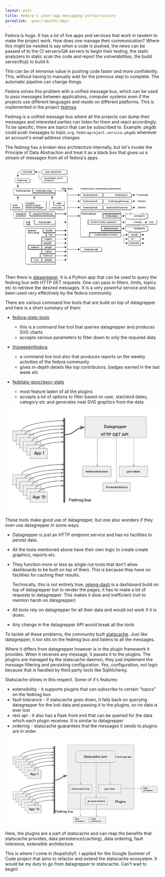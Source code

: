 ```yaml
---
layout: post
title: fedora's inter-app messaging infrastructure
permalink: :year/:month/:day/
---
```


Fedora is huge. It has a lot of live apps and services that work in tandem to make the project work. How does one manage their communication? Where this might be needed is say when a code is pushed, the news can be passed of to the CI servers/QA servers to begin their testing, the static analyzers to static scan the code and report the vulnerabilities, the build server(Koji) to build it.

This can be of immense value in pushing code faster and more confidently. This, without having to manually wait for the previous step to complete. The automatic pipeline can change things.

Fedora solves this problem with a unified message bus, which can be used to pass messages between applications, computer systems even if the projects use different languages and reside on different platforms. This is implemented in the project [fedmsg](http://www.fedmsg.com).

Fedmsg is a unified message bus where all the projects can dump their messages and interested parties can listen for them and react accordingly. To be specific, there are _topics_ that can be subscribed to. Example: pkgdb could push messages to topic `org.fedoraproject.service.pkgdb` whenever an account's email address changes.

The fedmsg has a broker-less architecture internally, but let's invoke the Principle of Data Abstraction and treat it as a black box that gives us a stream of messages from all of fedora's apps.

![Fedmsg bus](https://github.com/pravinkc/pravinkc.github.io/raw/master/assets/topology.png "Fedmsg bus")

Then there is [datagrepper](https://apps.fedoraproject.org/datagrepper/). It is a Python app that can be used to query the fedmsg bus with HTTP GET requests. One can pass in filters, limits, topics etc to retrieve the desired messages. It is a very powerful service and has been used very effectively by the fedora community. 

There are various command line tools that are build on top of datagrepper and here is a short summary of them:

 - [fedora-stats-tools](https://github.com/fedora-infra/fedora-stats-tools) 
   - this is a command line tool that queries datagrepper and produces SVG charts
   - accepts various parameters to filter down to only the required data
 
 - [thisweekinfedora](https://github.com/pypingou/thisweekinfedora)
   - a command line tool also that produces reports on the weekly activities of the fedora community
   - gives in-depth details like top contributors, badges earned in the last week etc 
   
 - [fedstats-gsoc/gsoc-stats](https://pagure.io/gsoc-stats)
   - most feature laden of all the plugins
   - accepts a lot of options to filter based on user, start/end dates, category etc and generates neat SVG graphics from the data
   

![Datagrepper](https://github.com/pravinkc/pravinkc.github.io/raw/master/assets/fedora_datagrepper.png "Datagrepper")


These tools make good use of datagrepper, but one also wonders if they over-use datagrepper in some ways.

 - Datagrepper is just an HTTP endpoint service and has no facilities to persist data. 
 - All the tools mentioned above have their own logic to create create graphics, reports etc. 
 - They function more or less as single run tools that don't allow dashboards to be built on top of them. This is because they have no facilities for caching their results. 

   Technically, this is not entirely true, [releng-dash](https://apps.fedoraproject.org/releng-dash) is a dashboard build on top of datagrepper but to render the pages, it has to make a lot of requests to datagrepper. This makes it slow and inefficient (not to mention harsh on datagrepper)
 - All tools rely on datagrepper for all their data and would not work if it is down. 
 - Any change in the datagrepper API would break all the tools
 
 
 To tackle all these problems, the community built [statscache](https://github.com/fedora-infra/statscache). Just like datagrepper, it too sits on the fedmsg bus and listens to all the messages. 
 
 Where it differs from datagrepper however is in the plugin framework it provides. When it receives any message, it passes it to the plugins. The plugins are managed by the statscache daemon, they just implement the message filtering and persisting configuration. Yes, configuration, not logic because that is handled by third party tools like SqlAlchemy. 
 
 Statscache shines in this respect. Some of it's features:
 - extensibility - it supports plugins that can subscribe to certain "topics" on the fedmsg bus
 - fault tolerance - if statscache goes down, it falls back on querying datagrepper for the lost data and passing it to the plugins, so no data is ever lost
 - rest api - it also has a flask front end that can be queried for the data which each plugin receives. It is similar to datagrepper
 - ordering - statscache guarantees that the messages it sends to plugins are in order. 

![Statscache](https://github.com/pravinkc/pravinkc.github.io/raw/master/assets/fedora_statscache.png "Statscache")

Here, the plugins are a part of statscache and can reap the benefits that statscache provides; data persistence(caching), data ordering, fault tolerance, extensible architecture. 

This is where I come in (hopefully!). I applied for the Google Summer of Code project that aims to refactor and extend the statscache ecosystem. It would be my duty to go from datagrepper to statscache. Can't wait to begin!


